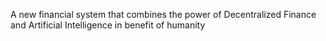 A new financial system that combines the power of Decentralized Finance and Artificial Intelligence in benefit of humanity
